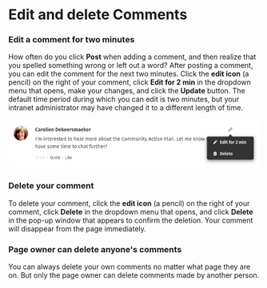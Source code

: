 # Edit and delete Comments

### Edit a comment for two minutes

How often do you click **Post** when adding a comment, and then realize that you spelled something wrong or left out a word? After posting a comment, you can edit the comment for the next two minutes. Click the **edit icon** \(a pencil\) on the right of your comment, click **Edit for 2 min** in the dropdown menu that opens, make your changes, and click the **Update** button. The default time period during which you can edit is two minutes, but your intranet administrator may have changed it to a different length of time.  
  


![](../../../.gitbook/assets/1%20%2835%29.png)

### Delete your comment

To delete your comment, click the **edit icon** \(a pencil\) on the right of your comment, click **Delete** in the dropdown menu that opens, and click **Delete** in the pop-up window that appears to confirm the deletion. Your comment will disappear from the page immediately.

### Page owner can delete anyone's comments

You can always delete your own comments no matter what page they are on. But only the page owner can delete comments made by another person.

